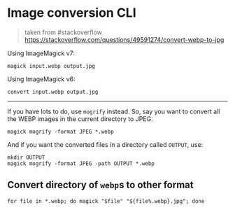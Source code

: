 # Image conversion CLI

> taken from #stackoverflow https://stackoverflow.com/questions/49591274/convert-webp-to-jpg

Using ImageMagick v7:

```
magick input.webp output.jpg
```

Using ImageMagick v6:

```
convert input.webp output.jpg
```

---

If you have lots to do, use `mogrify` instead. So, say you want to convert all the WEBP images in the current directory to JPEG:

```
magick mogrify -format JPEG *.webp
```

And if you want the converted files in a directory called `OUTPUT`, use:

```
mkdir OUTPUT
magick mogrify -format JPEG -path OUTPUT *.webp
```

## Convert directory of `webp`s to other format
```
for file in *.webp; do magick "$file" "${file%.webp}.jpg"; done
```
